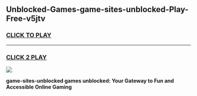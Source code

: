 
## Unblocked-Games-game-sites-unblocked-Play-Free-v5jtv
<h3>
<a href="https://premium76.site?title=game-sites-unblocked&ref=18A1">CLICK TO PLAY</a></h3>
<hr>

<h3>
<a href="https://premium76.site?title=game-sites-unblocked&ref=18A1">CLICK 2 PLAY</a>
  
</h3>

<a href="https://premium76.site?title=game-sites-unblocked&ref=18A1"><img src="https://clearcache.store/games.png"></a>


**game-sites-unblocked games unblocked: Your Gateway to Fun and Accessible Online Gaming**
